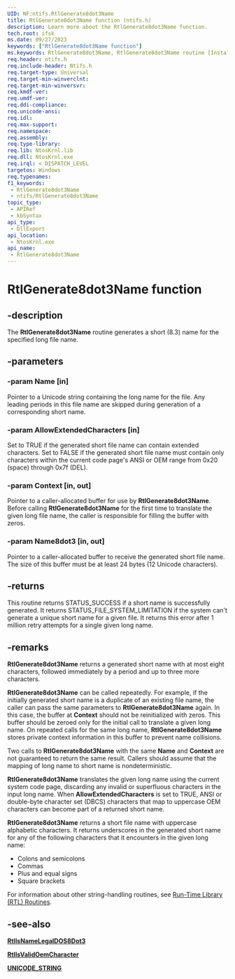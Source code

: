```yaml
---
UID: NF:ntifs.RtlGenerate8dot3Name
title: RtlGenerate8dot3Name function (ntifs.h)
description: Learn more about the RtlGenerate8dot3Name function.
tech.root: ifsk
ms.date: 09/27/2023
keywords: ["RtlGenerate8dot3Name function"]
ms.keywords: RtlGenerate8dot3Name, RtlGenerate8dot3Name routine [Installable File System Drivers], ifsk.rtlgenerate8dot3name, ntifs/RtlGenerate8dot3Name, rtlref_e28a5c45-d430-43a7-89f8-4f193971715c.xml
req.header: ntifs.h
req.include-header: Ntifs.h
req.target-type: Universal
req.target-min-winverclnt: 
req.target-min-winversvr: 
req.kmdf-ver: 
req.umdf-ver: 
req.ddi-compliance: 
req.unicode-ansi: 
req.idl: 
req.max-support: 
req.namespace: 
req.assembly: 
req.type-library: 
req.lib: NtosKrnl.lib
req.dll: NtosKrnl.exe
req.irql: < DISPATCH_LEVEL
targetos: Windows
req.typenames: 
f1_keywords:
 - RtlGenerate8dot3Name
 - ntifs/RtlGenerate8dot3Name
topic_type:
 - APIRef
 - kbSyntax
api_type:
 - DllExport
api_location:
 - NtosKrnl.exe
api_name:
 - RtlGenerate8dot3Name
---
```


# RtlGenerate8dot3Name function

## -description

The **RtlGenerate8dot3Name** routine generates a short (8.3) name for the specified long file name.

## -parameters

### -param Name [in]

Pointer to a Unicode string containing the long name for the file. Any leading periods in this file name are skipped during generation of a corresponding short name.

### -param AllowExtendedCharacters [in]

Set to TRUE if the generated short file name can contain extended characters. Set to FALSE if the generated short file name must contain only characters within the current code page's ANSI or OEM range from 0x20 (space) through 0x7f (DEL).

### -param Context [in, out]

Pointer to a caller-allocated buffer for use by **RtlGenerate8dot3Name**. Before calling **RtlGenerate8dot3Name** for the first time to translate the given long file name, the caller is responsible for filling the buffer with zeros.

### -param Name8dot3 [in, out]

Pointer to a caller-allocated buffer to receive the generated short file name. The size of this buffer must be at least 24 bytes (12 Unicode characters).

## -returns

This routine returns STATUS_SUCCESS if a short name is successfully generated. It returns STATUS_FILE_SYSTEM_LIMITATION if the system can't generate a unique short name for a given file. It returns this error after 1 million retry attempts for a single given long name.

## -remarks

**RtlGenerate8dot3Name** returns a generated short name with at most eight characters, followed immediately by a period and up to three more characters.

**RtlGenerate8dot3Name** can be called repeatedly. For example, if the initially generated short name is a duplicate of an existing file name, the caller can pass the same parameters to **RtlGenerate8dot3Name** again. In this case, the buffer at **Context** should not be reinitialized with zeros. This buffer should be zeroed only for the initial call to translate a given long name. On repeated calls for the same long name, **RtlGenerate8dot3Name** stores private context information in this buffer to prevent name collisions.

Two calls to **RtlGenerate8dot3Name** with the same **Name** and **Context** are not guaranteed to return the same result. Callers should assume that the mapping of long name to short name is nondeterministic.

**RtlGenerate8dot3Name** translates the given long name using the current system code page, discarding any invalid or superfluous characters in the input long name. When **AllowExtendedCharacters** is set to TRUE, ANSI or double-byte character set (DBCS) characters that map to uppercase OEM characters can become part of a returned short name.

**RtlGenerate8dot3Name** returns a short file name with uppercase alphabetic characters. It returns underscores in the generated short name for any of the following characters that it encounters in the given long name:

* Colons and semicolons
* Commas
* Plus and equal signs
* Square brackets

For information about other string-handling routines, see [Run-Time Library (RTL) Routines](/windows-hardware/drivers/ddi/_kernel/#run-time-library-rtl-routines).

## -see-also

[**RtlIsNameLegalDOS8Dot3**](nf-ntifs-rtlisnamelegaldos8dot3.md)

[**RtlIsValidOemCharacter**](nf-ntifs-rtlisvalidoemcharacter.md)

[**UNICODE_STRING**](/windows/win32/api/ntdef/ns-ntdef-_unicode_string)
